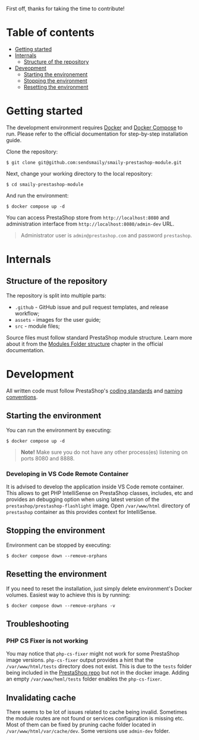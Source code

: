 First off, thanks for taking the time to contribute!

# Table of contents

- [Getting started](#getting-started)
- [Internals](#internals)
  - [Structure of the repository](#structure-of-the-repository)
- [Deveopment](#development)
  - [Starting the environement](#starting-the-environment)
  - [Stopping the environment](#stopping-the-environment)
  - [Resetting the environment](#resetting-the-environment)

# Getting started

The development environment requires [Docker](https://docs.docker.com/) and [Docker Compose](https://docs.docker.com/compose/) to run. Please refer to the official documentation for step-by-step installation guide.

Clone the repository:

    $ git clone git@github.com:sendsmaily/smaily-prestashop-module.git

Next, change your working directory to the local repository:

    $ cd smaily-prestashop-module

And run the environment:

    $ docker compose up -d

You can access PrestaShop store from `http://localhost:8080` and administration interface from `http://localhost:8080/admin-dev` URL.

> Administrator user is `admin@prestashop.com` and password `prestashop`.

# Internals

## Structure of the repository

The repository is split into multiple parts:

- `.github` - GitHub issue and pull request templates, and release workflow;
- `assets` - images for the user guide;
- `src` - module files;

Source files must follow standard PrestaShop module structure. Learn more about it from the [Modules Folder structure](https://devdocs.prestashop-project.org/8/modules/creation/module-file-structure/) chapter in the official documentation.

# Development

All written code must follow PrestaShop's [coding standards](https://devdocs.prestashop-project.org/8/development/coding-standards/) and [naming conventions](https://devdocs.prestashop-project.org/8/development/naming-conventions/).

## Starting the environment

You can run the environment by executing:

    $ docker compose up -d

> **Note!** Make sure you do not have any other process(es) listening on ports 8080 and 8888.

### Developing in VS Code Remote Container

It is advised to develop the application inside VS Code remote container. This allows to get PHP IntelliSense on PrestaShop classes, includes, etc and provides an debugging option when using latest version of the `prestashop/prestashop-flashlight` image. Open `/var/www/html` directory of `prestashop` container as this provides context for IntelliSense.

## Stopping the environment

Environment can be stopped by executing:

    $ docker compose down --remove-orphans

## Resetting the environment

If you need to reset the installation, just simply delete environment's Docker volumes. Easiest way to achieve this is by running:

    $ docker compose down --remove-orphans -v

## Troubleshooting

### PHP CS Fixer is not working

You may notice that `php-cs-fixer` might not work for some PrestaShop image versions. `php-cs-fixer` output provides a hint that the `/var/www/html/tests` directory does not exist. This is due to the `tests` folder being included in the [PrestaShop repo](https://github.com/PrestaShop/PrestaShop) but not in the docker image. Adding an empty `/var/www/heml/tests` folder enables the `php-cs-fixer`.

## Invalidating cache

There seems to be lot of issues related to cache being invalid. Sometimes the module routes are not found or services configuration is missing etc. Most of them can be fixed by pruning cache folder located in `/var/www/html/var/cache/dev`. Some versions use `admin-dev` folder.
